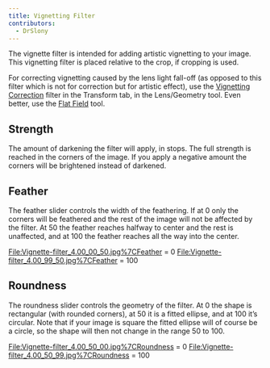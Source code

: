 ```yaml
---
title: Vignetting Filter
contributors:
  - DrSlony
---
```


The vignette filter is intended for adding artistic vignetting to your
image. This vignetting filter is placed relative to the crop, if
cropping is used.

For correcting vignetting caused by the lens light fall-off (as opposed
to this filter which is not for correction but for artistic effect), use
the [Vignetting Correction](lens/geometry#vignetting_correction) filter in
the Transform tab, in the Lens/Geometry tool. Even better, use the
[Flat Field](flat_field) tool.

## Strength

The amount of darkening the filter will apply, in stops. The full
strength is reached in the corners of the image. If you apply a negative
amount the corners will be brightened instead of darkened.

## Feather

The feather slider controls the width of the feathering. If at 0 only
the corners will be feathered and the rest of the image will not be
affected by the filter. At 50 the feather reaches halfway to center and
the rest is unaffected, and at 100 the feather reaches all the way into
the center.

<File:Vignette-filter_4.00_00_50.jpg%7CFeather> = 0
<File:Vignette-filter_4.00_99_50.jpg%7CFeather> = 100

## Roundness

The roundness slider controls the geometry of the filter. At 0 the shape
is rectangular (with rounded corners), at 50 it is a fitted ellipse, and
at 100 it’s circular. Note that if your image is square the fitted
ellipse will of course be a circle, so the shape will then not change in
the range 50 to 100.

<File:Vignette-filter_4.00_50_00.jpg%7CRoundness> = 0
<File:Vignette-filter_4.00_50_99.jpg%7CRoundness> = 100
